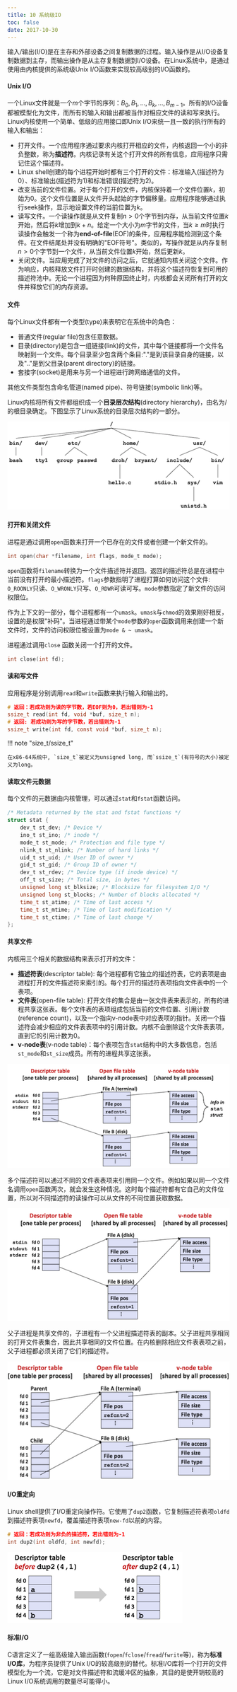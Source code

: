 ```yaml
---
title: 10 系统级IO
toc: false
date: 2017-10-30
---
```


输入/输出(I/O)是在主存和外部设备之间复制数据的过程。输入操作是从I/O设备复制数据到主存，而输出操作是从主存复制数据到I/O设备。在Linux系统中，是通过使用由内核提供的系统级Unix I/O函数来实现较高级别的I/O函数的。


#### Unix I/O

一个Linux文件就是一个$m$个字节的序列：$B_0, B_1, ..., B_k, ..., B_{m-1}$。所有的I/O设备都被模型化为文件，而所有的输入和输出都被当作对相应文件的读和写来执行。Linux内核使用一个简单、低级的应用接口即Unix I/O来统一且一致的执行所有的输入和输出：

* 打开文件。一个应用程序通过要求内核打开相应的文件，内核返回一个小的非负整数，称为**描述符**。内核记录有关这个打开文件的所有信息，应用程序只需记住这个描述符。
* Linux shell创建的每个进程开始时都有三个打开的文件：标准输入(描述符为0）、标准输出(描述符为1)和标准错误(描述符为2)。
* 改变当前的文件位置。对于每个打开的文件，内核保持着一个文件位置$k$，初始为0。这个文件位置是从文件开头起始的字节偏移量。应用程序能够通过执行seek操作，显示地设置文件的当前位置为$k$。
* 读写文件。一个读操作就是从文件复制$n>0$个字节到内存，从当前文件位置$k$开始，然后将$k$增加到$k+n$。给定一个大小为$m$字节的文件，当$k\ge m$时执行读操作会触发一个称为**end-of-file**(EOF)的条件，应用程序能检测到这个条件。在文件结尾处并没有明确的"EOF符号"。类似的，写操作就是从内存复制$n>0$个字节到一个文件，从当前文件位置$k$开始，然后更新$k$。
* 关闭文件。当应用完成了对文件的访问之后，它就通知内核关闭这个文件。作为响应，内核释放文件打开时创建的数据结构，并将这个描述符恢复到可用的描述符池中。无论一个进程因为何种原因终止时，内核都会关闭所有打开的文件并释放它们的内存资源。

#### 文件

每个Linux文件都有一个类型(type)来表明它在系统中的角色：

* 普通文件(regular file)包含任意数据。
* 目录(directory)是包含一组链接(link)的文件，其中每个链接都将一个文件名映射到一个文件。每个目录至少包含两个条目:"."是到该目录自身的链接，以及".."是到父目录(parent directory)的链接。
* 套接字(socket)是用来与另一个进程进行跨网络通信的文件。

其他文件类型包含命名管道(named pipe)、符号链接(symbolic link)等。

Linux内核将所有文件都组织成一个**目录层次结构**(directory hierarchy)，由名为/的根目录确定。下图显示了Linux系统的目录层次结构的一部分。

![directory_hierarchy_of_linux](figures/directory_hierarchy_of_linux.png)





#### 打开和关闭文件

进程是通过调用`open`函数来打开一个已存在的文件或者创建一个新文件的。

```c
int open(char *filename, int flags, mode_t mode);
```

`open`函数将`filename`转换为一个文件描述符并返回。返回的描述符总是在进程中当前没有打开的最小描述符。`flags`参数指明了进程打算如何访问这个文件: `O_ROONLY`只读、`O_WRONLY`只写、`O_RDWR`可读可写。`mode`参数指定了新文件的访问权限位。

作为上下文的一部分，每个进程都有一个`umask`。`umask`与`chmod`的效果刚好相反，设置的是权限"补码"。当进程通过带某个`mode`参数的`open`函数调用来创建一个新文件时，文件的访问权限位被设置为`mode & ~ umask`。

进程通过调用`close` 函数关闭一个打开的文件。

```c
int close(int fd);
```

#### 读和写文件

应用程序是分别调用`read`和`write`函数来执行输入和输出的。

```c
# 返回：若成功则为读的字节数，若EOF则为0，若出错则为-1
ssize_t read(int fd, void *buf, size_t n);
# 返回: 若成功则为写的字节数，若出错则为-1
ssize_t write(int fd, const void *buf, size_t n);
```

!!! note "size_t/ssize_t"
    
    在x86-64系统中, `size_t`被定义为unsigned long, 而`ssize_t`(有符号的大小)被定义为long。

<!--### 5 用RIO包健壮地读写 -->
#### 读取文件元数据

每个文件的元数据由内核管理，可以通过`stat`和`fstat`函数访问。

```c
/* Metadata returned by the stat and fstat functions */ 
struct stat {
    dev_t st_dev; /* Device */ 
    ino_t st_ino; /* inode */ 
    mode_t st_mode; /* Protection and file type */ 
    nlink_t st_nlink; /* Number of hard links */ 
    uid_t st_uid; /* User ID of owner */ 
    gid_t st_gid; /* Group ID of owner */ 
    dev_t st_rdev; /* Device type (if inode device) */ 
    off_t st_size; /* Total size, in bytes */ 
    unsigned long st_blksize; /* Blocksize for filesystem I/O */ 
    unsigned long st_blocks; /* Number of blocks allocated */ 
    time_t st_atime; /* Time of last access */ 
    time_t st_mtime; /* Time of last modification */ 
    time_t st_ctime; /* Time of last change */
};
```



<!--### 7 读取目录和内容-->
####  共享文件

内核用三个相关的数据结构来表示打开的文件：

* **描述符表**(descriptor table): 每个进程都有它独立的描述符表，它的表项是由进程打开的文件描述符来索引的。每个打开的描述符表项指向文件表中的一个表项。
* **文件表**(open-file table): 打开文件的集合是由一张文件表来表示的，所有的进程共享这张表。每个文件表的表项组成包括当前的文件位置、引用计数(reference count)，以及一个指向v-node表中对应表项的指针。关闭一个描述符会减少相应的文件表表项中的引用计数。内核不会删除这个文件表表项，直到它的引用计数为0。
* **v-node表**(v-node table)：每个表项包含`stat`结构中的大多数信息，包括`st_mode`和`st_size`成员。所有的进程共享这张表。

![how_the_unix_kernel_represents_open_files](figures/how_the_unix_kernel_represents_open_files.png)

多个描述符可以通过不同的文件表表项来引用同一个文件。例如如果以同一个文件名调用`open`函数两次，就会发生这种情况。这时每个描述符都有它自己的文件位置，所以对不同描述符的读操作可以从文件的不同位置获取数据。


![calling_open_twice_with_the_same_filename_argument](figures/calling_open_twice_with_the_same_filename_argument.png)


父子进程是共享文件的，子进程有一个父进程描述符表的副本。父子进程共享相同的打开文件表集合，因此共享相同的文件位置。在内核删除相应文件表表项之前，父子进程都必须关闭了它们的描述符。

![a_child_process_inherits_its_parents_open_files](figures/a_child_process_inherits_its_parents_open_files.png)



#### I/O重定向

Linux shell提供了I/O重定向操作符。它使用了`dup2`函数，它复制描述符表项`oldfd`到描述符表项`newfd`，覆盖描述符表项`new-fd`以前的内容。


```c
# 返回：若成功则为非负的描述符，若出错则为-1
int dup2(int oldfd, int newfd);
```

![dup2](figures/dup2.png)




####  标准I/O

C语言定义了一组高级输入输出函数(`fopen`/`fclose`/`fread`/`fwrite`等)，称为**标准I/O库**，为程序员提供了Unix I/O的较高级别的替代。标准I/O库将一个打开的文件模型化为一个流，它是对文件描述符和流缓冲区的抽象，其目的是使开销较高的Linux I/O系统调用的数量尽可能得小。

